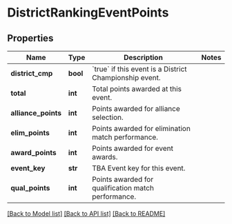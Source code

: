 # DistrictRankingEventPoints

## Properties
Name | Type | Description | Notes
------------ | ------------- | ------------- | -------------
**district_cmp** | **bool** | &#x60;true&#x60; if this event is a District Championship event. | 
**total** | **int** | Total points awarded at this event. | 
**alliance_points** | **int** | Points awarded for alliance selection. | 
**elim_points** | **int** | Points awarded for elimination match performance. | 
**award_points** | **int** | Points awarded for event awards. | 
**event_key** | **str** | TBA Event key for this event. | 
**qual_points** | **int** | Points awarded for qualification match performance. | 

[[Back to Model list]](../README.md#documentation-for-models) [[Back to API list]](../README.md#documentation-for-api-endpoints) [[Back to README]](../README.md)


